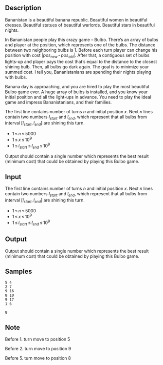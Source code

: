 ## Description

<div><p>Bananistan is a beautiful banana republic. Beautiful women in beautiful dresses. Beautiful statues of beautiful warlords. Beautiful stars in beautiful nights.</p><p>In Bananistan people play this crazy game – Bulbo. There’s an array of bulbs and player at the position, which represents one of the bulbs. The distance between two neighboring bulbs is 1. Before each turn player can change his position with cost <span class="tex-span">|<i>pos</i><sub class="lower-index"><i>new</i></sub> - <i>pos</i><sub class="lower-index"><i>old</i></sub>|</span>. After that, a contiguous set of bulbs lights-up and player pays the cost that’s equal to the distance to the closest shining bulb. Then, all bulbs go dark again. The goal is to minimize your summed cost. I tell you, Bananistanians are spending their nights playing with bulbs.</p><p>Banana day is approaching, and you are hired to play the most beautiful Bulbo game ever. A huge array of bulbs is installed, and you know your initial position and all the light-ups in advance. You need to play the ideal game and impress Bananistanians, and their families.</p></div><div class="input-specification"><p>The first line contains number of turns <span class="tex-span"><i>n</i></span> and initial position <span class="tex-span"><i>x</i></span>. Next <span class="tex-span"><i>n</i></span> lines contain two numbers <span class="tex-span"><i>l</i><sub class="lower-index"><i>start</i></sub></span> and <span class="tex-span"><i>l</i><sub class="lower-index"><i>end</i></sub></span>, which represent that all bulbs from interval <span class="tex-span">[<i>l</i><sub class="lower-index"><i>start</i></sub>, <i>l</i><sub class="lower-index"><i>end</i></sub>]</span> are shining this turn.</p><ul> <li> <span class="tex-span">1 ≤ <i>n</i> ≤ 5000</span> </li><li> <span class="tex-span">1 ≤ <i>x</i> ≤ 10<sup class="upper-index">9</sup></span> </li><li> <span class="tex-span">1 ≤ <i>l</i><sub class="lower-index"><i>start</i></sub> ≤ <i>l</i><sub class="lower-index"><i>end</i></sub> ≤ 10<sup class="upper-index">9</sup></span> </li></ul></div><div class="output-specification"><p>Output should contain a single number which represents the best result (minimum cost) that could be obtained by playing this Bulbo game.</p></div>


## Input

<p>The first line contains number of turns <span class="tex-span"><i>n</i></span> and initial position <span class="tex-span"><i>x</i></span>. Next <span class="tex-span"><i>n</i></span> lines contain two numbers <span class="tex-span"><i>l</i><sub class="lower-index"><i>start</i></sub></span> and <span class="tex-span"><i>l</i><sub class="lower-index"><i>end</i></sub></span>, which represent that all bulbs from interval <span class="tex-span">[<i>l</i><sub class="lower-index"><i>start</i></sub>, <i>l</i><sub class="lower-index"><i>end</i></sub>]</span> are shining this turn.</p><ul> <li> <span class="tex-span">1 ≤ <i>n</i> ≤ 5000</span> </li><li> <span class="tex-span">1 ≤ <i>x</i> ≤ 10<sup class="upper-index">9</sup></span> </li><li> <span class="tex-span">1 ≤ <i>l</i><sub class="lower-index"><i>start</i></sub> ≤ <i>l</i><sub class="lower-index"><i>end</i></sub> ≤ 10<sup class="upper-index">9</sup></span> </li></ul>


## Output

<p>Output should contain a single number which represents the best result (minimum cost) that could be obtained by playing this Bulbo game.</p>


## Samples

```input1
5 4
2 7
9 16
8 10
9 17
1 6

```

```output1
8

```




## Note

<p>Before 1. turn move to position 5</p><p>Before 2. turn move to position 9</p><p>Before 5. turn move to position 8</p>

